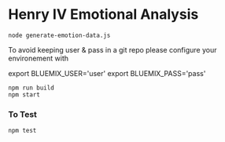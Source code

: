 # Henry IV Emotional Analysis


```node generate-emotion-data.js```

To avoid keeping user & pass in a git repo please configure your environement with 

 export BLUEMIX_USER='user'
 export BLUEMIX_PASS='pass'

```
npm run build
npm start
```

### To Test
```
npm test
```